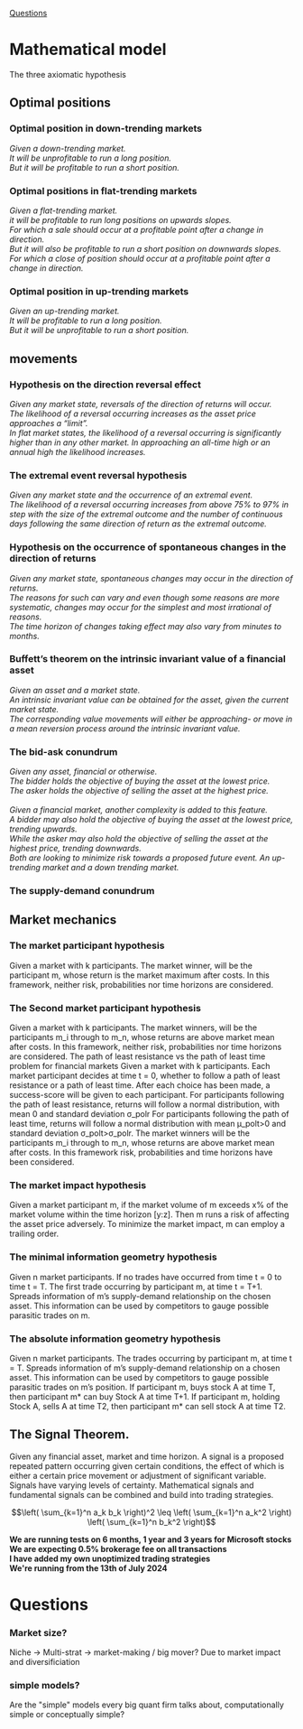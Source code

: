 
[Questions](https://github.com/COPtoLON/KB/blob/main/Quantitative%20Finance/Research/README.md#questions)



# Mathematical model
The three axiomatic hypothesis

## Optimal positions

### Optimal position in down-trending markets
*Given a down-trending market.\
It will be unprofitable to run a long position.\
But it will be profitable to run a short position.*

### Optimal positions in flat-trending markets
*Given a flat-trending market.\
it will be profitable to run long positions on upwards slopes.\
For which a sale should occur at a profitable point after a change in direction.\
But it will also be profitable to run a short position on downwards slopes.\
For which a close of position should occur at a profitable point after a change in direction.*

### Optimal position in up-trending markets
*Given an up-trending market.\
It will be profitable to run a long position.\
But it will be unprofitable to run a short position.*

## movements

### Hypothesis on the direction reversal effect
*Given any market state, reversals of the direction of returns will occur.\
The likelihood of a reversal occurring increases as the asset price approaches a “limit”.\
In flat market states, the likelihood of a reversal occurring is significantly higher than in any other market. In approaching an all-time high or an annual high the likelihood increases.*

### The extremal event reversal hypothesis
*Given any market state and the occurrence of an extremal event.\
The likelihood of a reversal occurring increases from above 75% to 97% in step with the size of the extremal outcome and the number of continuous days following the same direction of return as the extremal outcome.*

### Hypothesis on the occurrence of spontaneous changes in the direction of returns
*Given any market state, spontaneous changes may occur in the direction of returns.\
The reasons for such can vary and even though some reasons are more systematic, changes may occur for the simplest and most irrational of reasons.\
The time horizon of changes taking effect may also vary from minutes to months.*

### Buffett’s theorem on the intrinsic invariant value of a financial asset
*Given an asset and a market state. \
An intrinsic invariant value can be obtained for the asset, given the current market state.\
The corresponding value movements will either be approaching- or move in a mean reversion process around the intrinsic invariant value.*

### The bid-ask conundrum
*Given any asset, financial or otherwise.\
The bidder holds the objective of buying the asset at the lowest price.\
The asker holds the objective of selling the asset at the highest price.\
 \
Given a financial market, another complexity is added to this feature.\
A bidder may also hold the objective of buying the asset at the lowest price, trending upwards.\
While the asker may also hold the objective of selling the asset at the highest price, trending downwards.\
Both are looking to minimize risk towards a proposed future event. An up-trending market and a down trending market.*

### The supply-demand conundrum

## Market mechanics

### The market participant hypothesis
Given a market with k participants.
The market winner, will be the participant m, whose return is the market maximum after costs.
In this framework, neither risk, probabilities nor time horizons are considered.

### The Second market participant hypothesis
Given a market with k participants.
The market winners, will be the participants m_i through to m_n, whose returns are above market mean after costs.
In this framework, neither risk, probabilities nor time horizons are considered.
The path of least resistance vs the path of least time problem for financial markets
Given a market with k participants.
Each market participant decides at time t = 0, whether to follow a path of least resistance or a path of least time.
After each choice has been made, a success-score will be given to each participant.
	For participants following the path of least resistance, returns will follow a normal distribution, with mean 0 and standard deviation σ_polr
	For participants following the path of least time, returns will follow a normal distribution with mean μ_polt>0 and standard deviation σ_polt>σ_polr.
The market winners will be the participants m_i through to m_n, whose returns are above market mean after costs.
In this framework risk, probabilities and time horizons have been considered.

### The market impact hypothesis
Given a market participant m, if the market volume of m exceeds x% of the market volume within the time horizon [y:z]. Then m runs a risk of affecting the asset price adversely.
To minimize the market impact, m can employ a trailing order.

### The minimal information geometry hypothesis
Given n market participants.
If no trades have occurred from time t = 0 to time t = T. The first trade occurring by participant m, at time t = T+1. Spreads information of m’s supply-demand relationship on the chosen asset.
This information can be used by competitors to gauge possible parasitic trades on m.

### The absolute information geometry hypothesis
Given n market participants.
The trades occurring by participant m, at time t = T. Spreads information of m’s supply-demand relationship on a chosen asset. This information can be used by competitors to gauge possible parasitic trades on m’s position.
	If participant m, buys stock A at time T, then participant m* can buy Stock A at time T+1.
	If participant m, holding Stock A, sells A at time T2, then participant m* can sell stock A at time T2.


## The Signal Theorem.
Given any financial asset, market and time horizon. 
A signal is a proposed repeated pattern occurring given certain conditions, the effect of which is either a certain price movement or adjustment of significant variable.
Signals have varying levels of certainty.
Mathematical signals and fundamental signals can be combined and build into trading strategies.



$$\left( \sum_{k=1}^n a_k b_k \right)^2 \leq \left( \sum_{k=1}^n a_k^2 \right) \left( \sum_{k=1}^n b_k^2 \right)$$






**We are running tests on 6 months, 1 year and 3 years for Microsoft stocks**\
**We are expecting 0.5% brokerage fee on all transactions**\
**I have added my own unoptimized trading strategies**\
**We're running from the 13th of July 2024**







# Questions

### Market size?
Niche -> Multi-strat -> market-making / big mover?
Due to market impact and diversificiation

### simple models?
Are the "simple" models every big quant firm talks about, computationally simple or conceptually simple?






